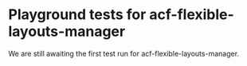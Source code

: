 # Playground tests for acf-flexible-layouts-manager
We are still awaiting the first test run for acf-flexible-layouts-manager.
